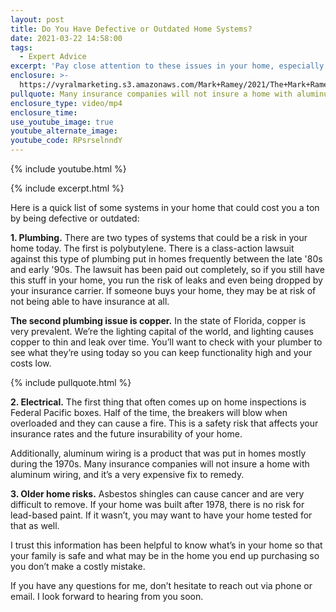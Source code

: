 ```yaml
---
layout: post
title: Do You Have Defective or Outdated Home Systems?
date: 2021-03-22 14:58:00
tags:
  - Expert Advice
excerpt: 'Pay close attention to these issues in your home, especially if it’s older.'
enclosure: >-
  https://vyralmarketing.s3.amazonaws.com/Mark+Ramey/2021/The+Mark+Ramey+Group_+DEFECTIVE+SYSTEMS.mp4
pullquote: Many insurance companies will not insure a home with aluminum wiring.
enclosure_type: video/mp4
enclosure_time:
use_youtube_image: true
youtube_alternate_image:
youtube_code: RPsrselnndY
---
```

{% include youtube.html %}

{% include excerpt.html %}

Here is a quick list of some systems in your home that could cost you a ton by being defective or outdated:

**1\. Plumbing.** There are two types of systems that could be a risk in your home today. The first is polybutylene. There is a class-action lawsuit against this type of plumbing put in homes frequently between the late '80s and early '90s. The lawsuit has been paid out completely, so if you still have this stuff in your home, you run the risk of leaks and even being dropped by your insurance carrier. If someone buys your home, they may be at risk of not being able to have insurance at all.

**The second plumbing issue is copper.** In the state of Florida, copper is very prevalent. We’re the lighting capital of the world, and lighting causes copper to thin and leak over time. You’ll want to check with your plumber to see what they’re using today so you can keep functionality high and your costs low.

{% include pullquote.html %}

**2\. Electrical.** The first thing that often comes up on home inspections is Federal Pacific boxes. Half of the time, the breakers will blow when overloaded and they can cause a fire. This is a safety risk that affects your insurance rates and the future insurability of your home.

Additionally, aluminum wiring is a product that was put in homes mostly during the 1970s. Many insurance companies will not insure a home with aluminum wiring, and it’s a very expensive fix to remedy.

**3\. Older home risks.** Asbestos shingles can cause cancer and are very difficult to remove. If your home was built after 1978, there is no risk for lead-based paint. If it wasn’t, you may want to have your home tested for that as well.

I trust this information has been helpful to know what’s in your home so that your family is safe and what may be in the home you end up purchasing so you don’t make a costly mistake.

If you have any questions for me, don’t hesitate to reach out via phone or email. I look forward to hearing from you soon.
